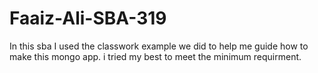 # Faaiz-Ali-SBA-319

In this sba I used the classwork example we did to help me guide how to make this mongo app. i tried my best to meet the minimum requirment.
